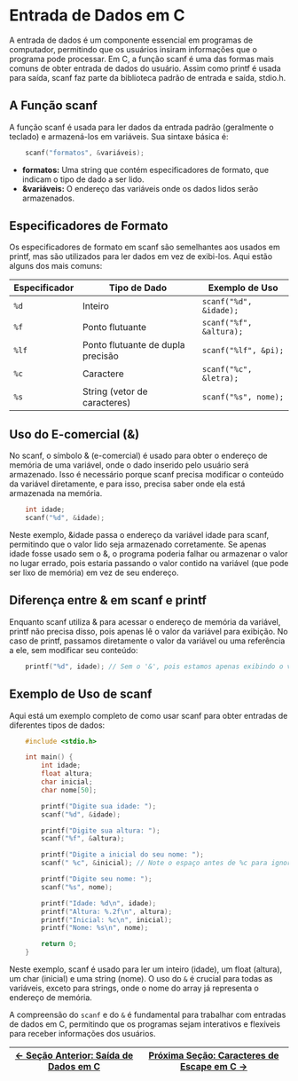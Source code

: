 # Entrada de Dados em C

A entrada de dados é um componente essencial em programas de computador, permitindo que os usuários insiram informações que o programa pode processar. Em C, a função scanf é uma das formas mais comuns de obter entrada de dados do usuário. Assim como printf é usada para saída, scanf faz parte da biblioteca padrão de entrada e saída, stdio.h.

## A Função scanf

A função scanf é usada para ler dados da entrada padrão (geralmente o teclado) e armazená-los em variáveis. Sua sintaxe básica é:

```c
    scanf("formatos", &variáveis);
```

- **formatos:** Uma string que contém especificadores de formato, que indicam o tipo de dado a ser lido.
- **&variáveis:** O endereço das variáveis onde os dados lidos serão armazenados.

## Especificadores de Formato

Os especificadores de formato em scanf são semelhantes aos usados em printf, mas são utilizados para ler dados em vez de exibi-los. Aqui estão alguns dos mais comuns:

| Especificador | Tipo de Dado                | Exemplo de Uso            |
|---------------|-----------------------------|---------------------------|
| `%d`          | Inteiro                     | `scanf("%d", &idade);`    |
| `%f`          | Ponto flutuante             | `scanf("%f", &altura);`   |
| `%lf`         | Ponto flutuante de dupla precisão | `scanf("%lf", &pi);`      |
| `%c`          | Caractere                   | `scanf("%c", &letra);`    |
| `%s`          | String (vetor de caracteres)| `scanf("%s", nome);`      |

## Uso do E-comercial (&)

No scanf, o símbolo & (e-comercial) é usado para obter o endereço de memória de uma variável, onde o dado inserido pelo usuário será armazenado. Isso é necessário porque scanf precisa modificar o conteúdo da variável diretamente, e para isso, precisa saber onde ela está armazenada na memória.

```c
    int idade;
    scanf("%d", &idade);
```

Neste exemplo, &idade passa o endereço da variável idade para scanf, permitindo que o valor lido seja armazenado corretamente. Se apenas idade fosse usado sem o &, o programa poderia falhar ou armazenar o valor no lugar errado, pois estaria passando o valor contido na variável (que pode ser lixo de memória) em vez de seu endereço.

## Diferença entre & em scanf e printf

Enquanto scanf utiliza & para acessar o endereço de memória da variável, printf não precisa disso, pois apenas lê o valor da variável para exibição. No caso de printf, passamos diretamente o valor da variável ou uma referência a ele, sem modificar seu conteúdo:

```c
    printf("%d", idade); // Sem o '&', pois estamos apenas exibindo o valor
```

## Exemplo de Uso de scanf

Aqui está um exemplo completo de como usar scanf para obter entradas de diferentes tipos de dados:

```c
    #include <stdio.h>

    int main() {
        int idade;
        float altura;
        char inicial;
        char nome[50];

        printf("Digite sua idade: ");
        scanf("%d", &idade);

        printf("Digite sua altura: ");
        scanf("%f", &altura);

        printf("Digite a inicial do seu nome: ");
        scanf(" %c", &inicial); // Note o espaço antes de %c para ignorar espaços em branco anteriores

        printf("Digite seu nome: ");
        scanf("%s", nome);

        printf("Idade: %d\n", idade);
        printf("Altura: %.2f\n", altura);
        printf("Inicial: %c\n", inicial);
        printf("Nome: %s\n", nome);

        return 0;
    }
```

Neste exemplo, scanf é usado para ler um inteiro (idade), um float (altura), um char (inicial) e uma string (nome). O uso do `&` é crucial para todas as variáveis, exceto para strings, onde o nome do array já representa o endereço de memória.

A compreensão do `scanf` e do `&` é fundamental para trabalhar com entradas de dados em C, permitindo que os programas sejam interativos e flexíveis para receber informações dos usuários.

| [← Seção Anterior: Saída de Dados em C]() | [Próxima Seção: Caracteres de Escape em C →]() |
|---------------------------|------------------------------------------------------|
